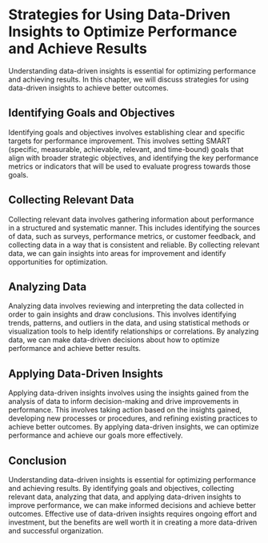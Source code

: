 Strategies for Using Data-Driven Insights to Optimize Performance and Achieve Results
====================================================================================================================================

Understanding data-driven insights is essential for optimizing performance and achieving results. In this chapter, we will discuss strategies for using data-driven insights to achieve better outcomes.

Identifying Goals and Objectives
--------------------------------

Identifying goals and objectives involves establishing clear and specific targets for performance improvement. This involves setting SMART (specific, measurable, achievable, relevant, and time-bound) goals that align with broader strategic objectives, and identifying the key performance metrics or indicators that will be used to evaluate progress towards those goals.

Collecting Relevant Data
------------------------

Collecting relevant data involves gathering information about performance in a structured and systematic manner. This includes identifying the sources of data, such as surveys, performance metrics, or customer feedback, and collecting data in a way that is consistent and reliable. By collecting relevant data, we can gain insights into areas for improvement and identify opportunities for optimization.

Analyzing Data
--------------

Analyzing data involves reviewing and interpreting the data collected in order to gain insights and draw conclusions. This involves identifying trends, patterns, and outliers in the data, and using statistical methods or visualization tools to help identify relationships or correlations. By analyzing data, we can make data-driven decisions about how to optimize performance and achieve better results.

Applying Data-Driven Insights
-----------------------------

Applying data-driven insights involves using the insights gained from the analysis of data to inform decision-making and drive improvements in performance. This involves taking action based on the insights gained, developing new processes or procedures, and refining existing practices to achieve better outcomes. By applying data-driven insights, we can optimize performance and achieve our goals more effectively.

Conclusion
----------

Understanding data-driven insights is essential for optimizing performance and achieving results. By identifying goals and objectives, collecting relevant data, analyzing that data, and applying data-driven insights to improve performance, we can make informed decisions and achieve better outcomes. Effective use of data-driven insights requires ongoing effort and investment, but the benefits are well worth it in creating a more data-driven and successful organization.
